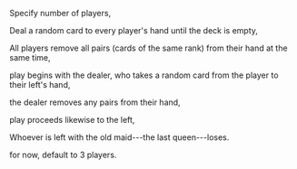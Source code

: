 Specify number of players,

Deal a random card to every player's hand until the deck is empty,

All players remove all pairs (cards of the same rank) from their hand at the 
same time,

play begins with the dealer, who takes a random card from the player to their 
left's hand,

the dealer removes any pairs from their hand,

play proceeds likewise to the left,

Whoever is left with the old maid---the last queen---loses.

for now, default to 3 players.